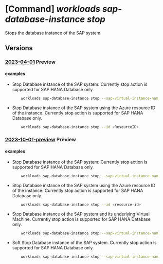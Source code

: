 # [Command] _workloads sap-database-instance stop_

Stops the database instance of the SAP system.

## Versions

### [2023-04-01](/Resources/mgmt-plane/L3N1YnNjcmlwdGlvbnMve30vcmVzb3VyY2Vncm91cHMve30vcHJvdmlkZXJzL21pY3Jvc29mdC53b3JrbG9hZHMvc2FwdmlydHVhbGluc3RhbmNlcy97fS9kYXRhYmFzZWluc3RhbmNlcy97fS9zdG9w/2023-04-01.xml) **Preview**

<!-- mgmt-plane /subscriptions/{}/resourcegroups/{}/providers/microsoft.workloads/sapvirtualinstances/{}/databaseinstances/{}/stop 2023-04-01 -->

#### examples

- Stop Database instance of the SAP system: Currently stop action is supported for SAP HANA Database only.
    ```bash
        workloads sap-database-instance stop --sap-virtual-instance-name <VIS Name> -g <Resource-group-name> -n <ResourceName>
    ```

- Stop Database instance of the SAP system using the Azure resource ID of the instance. Currently stop action is supported for SAP HANA Database only.
    ```bash
        workloads sap-database-instance stop --id <ResourceID>
    ```

### [2023-10-01-preview](/Resources/mgmt-plane/L3N1YnNjcmlwdGlvbnMve30vcmVzb3VyY2Vncm91cHMve30vcHJvdmlkZXJzL21pY3Jvc29mdC53b3JrbG9hZHMvc2FwdmlydHVhbGluc3RhbmNlcy97fS9kYXRhYmFzZWluc3RhbmNlcy97fS9zdG9w/2023-10-01-preview.xml) **Preview**

<!-- mgmt-plane /subscriptions/{}/resourcegroups/{}/providers/microsoft.workloads/sapvirtualinstances/{}/databaseinstances/{}/stop 2023-10-01-preview -->

#### examples

- Stop Database instance of the SAP system: Currently stop action is supported for SAP HANA Database only.
    ```bash
        workloads sap-database-instance stop --sap-virtual-instance-name <vis-name> -g <resource-group-name> -n <db-instance-name>
    ```

- Stop Database instance of the SAP system using the Azure resource ID of the instance:  Currently stop action is supported for SAP HANA Database only.
    ```bash
        workloads sap-database-instance stop --id <resource-id>
    ```

- Stop Database instance of the SAP system and its underlying Virtual Machine. Currently stop action is supported for SAP HANA Database only.
    ```bash
        workloads sap-database-instance stop --sap-virtual-instance-name <vis-name> -g <resource-group-name> -n <db-instance-name> --deallocate-vm
    ```

- Soft Stop Database instance of the SAP system. Currently stop action is supported for SAP HANA Database only.
    ```bash
        workloads sap-database-instance stop --sap-virtual-instance-name <vis-name> -g <resource-group-name> -n <db-instance-name> --soft-stop-timeout-seconds <timeout-in-seconds>
    ```
